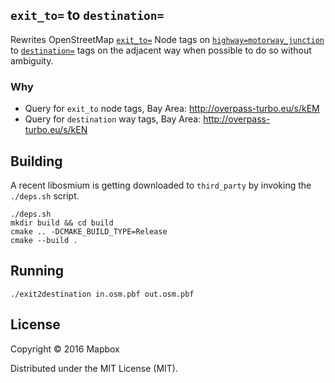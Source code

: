## `exit_to=` to `destination=`

Rewrites OpenStreetMap [`exit_to=`](http://wiki.openstreetmap.org/wiki/Key:exit_to) Node tags on [`highway=motorway_junction`](https://wiki.openstreetmap.org/wiki/Tag:highway%3Dmotorway_junction) to [`destination=`](http://wiki.openstreetmap.org/wiki/Key:destination) tags on the adjacent way when possible to do so without ambiguity.

### Why

- Query for `exit_to` node tags, Bay Area: http://overpass-turbo.eu/s/kEM
- Query for `destination` way tags, Bay Area: http://overpass-turbo.eu/s/kEN

## Building

A recent libosmium is getting downloaded to `third_party` by invoking the `./deps.sh` script.

    ./deps.sh
    mkdir build && cd build
    cmake .. -DCMAKE_BUILD_TYPE=Release
    cmake --build .

## Running

    ./exit2destination in.osm.pbf out.osm.pbf

## License

Copyright © 2016 Mapbox

Distributed under the MIT License (MIT).
